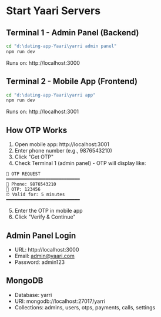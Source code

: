 # Start Yaari Servers

## Terminal 1 - Admin Panel (Backend)
```bash
cd "d:\dating-app-Yaari\yarri admin panel"
npm run dev
```
Runs on: http://localhost:3000

## Terminal 2 - Mobile App (Frontend)
```bash
cd "d:\dating-app-Yaari\yarri app"
npm run dev
```
Runs on: http://localhost:3001

## How OTP Works

1. Open mobile app: http://localhost:3001
2. Enter phone number (e.g., 9876543210)
3. Click "Get OTP"
4. Check Terminal 1 (admin panel) - OTP will display like:

```
🔐 OTP REQUEST
━━━━━━━━━━━━━━━━━━━━━━━━━━━━
📱 Phone: 9876543210
🔢 OTP: 123456
⏰ Valid for: 5 minutes
━━━━━━━━━━━━━━━━━━━━━━━━━━━━
```

5. Enter the OTP in mobile app
6. Click "Verify & Continue"

## Admin Panel Login
- URL: http://localhost:3000
- Email: admin@yaari.com
- Password: admin123

## MongoDB
- Database: yarri
- URI: mongodb://localhost:27017/yarri
- Collections: admins, users, otps, payments, calls, settings
